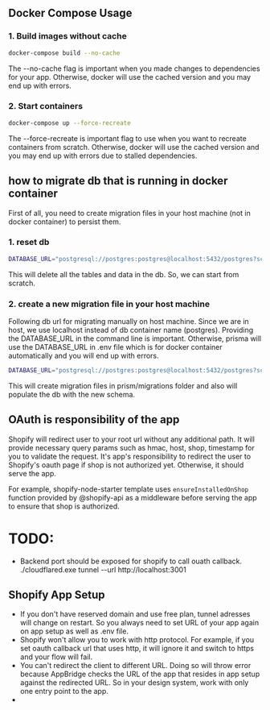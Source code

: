
## Docker Compose Usage

### 1. Build images without cache
```bash	
docker-compose build --no-cache
```
The --no-cache flag is important when you made changes to dependencies for your app. Otherwise, docker will use the cached version and you may end up with errors.

### 2. Start containers

```bash
docker-compose up --force-recreate
```

The --force-recreate is important flag to use when you want to recreate containers from scratch. Otherwise, docker will use the cached version and you may end up with errors due to stalled dependencies.

## how to migrate db that is running in docker container
First of all, you need to create migration files in your host machine (not in docker container) to persist them.

### 1. reset db
```bash
DATABASE_URL="postgresql://postgres:postgres@localhost:5432/postgres?schema=public" npx prisma migrate reset
```

This will delete all the tables and data in the db. So, we can start from scratch.

### 2. create a new migration file in your host machine
Following db url for migrating manually on host machine. Since we are in host, we use localhost instead of db container name (postgres).
Providing the DATABASE_URL in the command line is important. Otherwise, prisma will use the DATABASE_URL in .env file which is for docker container automatically and you will end up with errors.

```bash	
DATABASE_URL="postgresql://postgres:postgres@localhost:5432/postgres?schema=public" npx prisma migrate dev --name test-model
```

This will create migration files in prism/migrations folder and also will populate the db with the new schema.

## OAuth is responsibility of the app
Shopify will redirect user to your root url without any additional path. It will provide necessary query params such as hmac, host, shop, timestamp for you to validate the request.
It's app's responsibility to redirect the user to Shopify's oauth page if shop is not authorized yet. Otherwise, it should serve the app.

For example, shopify-node-starter template uses `ensureInstalledOnShop` function provided by @shopify-api as a middleware before serving the app to ensure that shop is authorized.



# TODO:


- Backend port should be exposed for shopify to call ouath callback.
./cloudflared.exe tunnel --url http://localhost:3001

## Shopify App Setup
- If you don't have reserved domain and use free plan, tunnel adresses will change on restart. So you always need to set URL of your app again on app setup as well as .env file.
- Shopify won't allow you to work with http protocol. For example, if you set oauth callback url that uses http, it will ignore it and switch to https and your flow will fail.
- You can't redirect the client to different URL. Doing so will throw error because AppBridge checks the URL of the app that resides in app setup against the redirected URL. So in your design system, work with only one entry point to the app.
- 